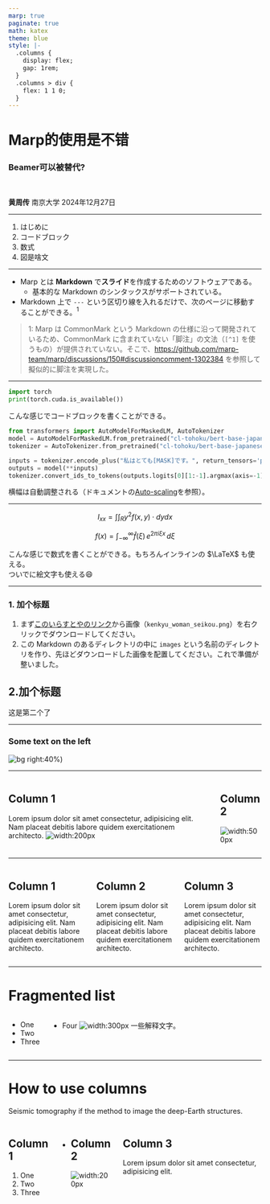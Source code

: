 ```yaml
---
marp: true
paginate: true
math: katex
theme: blue
style: |-
  .columns {
    display: flex;
    gap: 1rem;
  }
  .columns > div {
    flex: 1 1 0;
  }
---
```

<!-- _class: lead -->

# Marp的使用是不错

### Beamer可以被替代?

<br>

**黄周传**
南京大学
2024年12月27日

---

<!-- _header: 目次 -->

1. はじめに
1. コードブロック
1. 数式
1. 図是啥文

---

<!-- _header: はじめに -->

- Marp とは **Markdown** で**スライド**を作成するためのソフトウェアである。
  - 基本的な Markdown のシンタックスがサポートされている。
- Markdown 上で `---` という区切り線を入れるだけで、次のページに移動することができる。$^1$

> 1: Marp は CommonMark という Markdown の仕様に沿って開発されているため、CommonMark に含まれていない「脚注」の文法（`[^1]` を使うもの）が提供されていない。そこで、https://github.com/marp-team/marp/discussions/150#discussioncomment-1302384 を参照して擬似的に脚注を実現した。

---

<!-- _header: コードブロック -->

```python
import torch
print(torch.cuda.is_available())
```

こんな感じでコードブロックを書くことができる。

```python
from transformers import AutoModelForMaskedLM, AutoTokenizer
model = AutoModelForMaskedLM.from_pretrained("cl-tohoku/bert-base-japanese-whole-word-masking")
tokenizer = AutoTokenizer.from_pretrained("cl-tohoku/bert-base-japanese-whole-word-masking")

inputs = tokenizer.encode_plus("私はとても[MASK]です。", return_tensors='pt')
outputs = model(**inputs)
tokenizer.convert_ids_to_tokens(outputs.logits[0][1:-1].argmax(axis=-1))
```

横幅は自動調整される（ドキュメントの[Auto-scaling](https://github.com/marp-team/marp-core#auto-scaling-features)を参照）。

---

<!-- _header: 数式 -->

$$ I_{xx}=\int\int_Ry^2f(x,y)\cdot{}dydx $$

$$
f(x) = \int_{-\infty}^\infty
    \hat f(\xi)\,e^{2 \pi i \xi x}
    \,d\xi
$$

こんな感じで数式を書くことができる。もちろんインラインの $\LaTeX$ も使える。  
ついでに絵文字も使える:smile:

---

<!-- _header: 図是啥文 -->
### 1. 加个标题
1. まず[このいらすとやのリンク](https://www.irasutoya.com/2018/10/blog-post_723.html)から画像（`kenkyu_woman_seikou.png`）を右クリックでダウンロードしてください。
2. この Markdown のあるディレクトリの中に `images` という名前のディレクトリを作り、先ほどダウンロードした画像を配置してください。これで準備が整いました。
## 2.加个标题
这是第二个了

---
<!-- _header: Image -->

### Some text on the left
![bg right:40%](https://git.nju.edu.cn/huangz/images/-/raw/main/pictures/2025/03/14_8_42_47_20250314084246854.png))

---
<!-- _header: 2 Columns-->


<div class="columns">
<div>

## Column 1

Lorem ipsum dolor sit amet consectetur, adipisicing elit. Nam placeat debitis labore quidem exercitationem architecto.
![width:200px](https://git.nju.edu.cn/huangz/images/-/raw/main/pictures/2025/03/14_8_42_47_20250314084246854.png)

</div>
<div>

## Column 2

![width:500px](https://git.nju.edu.cn/huangz/images/-/raw/main/pictures/2025/03/14_8_42_47_20250314084246854.png)

</div>
</div>

---
<!-- _header: 3 Columns-->

<div class="columns">
<div>

## Column 1

Lorem ipsum dolor sit amet consectetur, adipisicing elit. Nam placeat debitis labore quidem exercitationem architecto.

</div>
<div>

## Column 2

Lorem ipsum dolor sit amet consectetur, adipisicing elit. Nam placeat debitis labore quidem exercitationem architecto.

</div>
<div>

## Column 3

Lorem ipsum dolor sit amet consectetur, adipisicing elit. Nam placeat debitis labore quidem exercitationem architecto.

</div>
</div>

---

<!-- _header: Fragmented list-->
# Fragmented list
<div class="columns">
<div>

- One
- Two
- Three

</div>

<div>

* Four
	![width:300px](https://git.nju.edu.cn/huangz/images/-/raw/main/pictures/2025/03/12_20_5_1_hzc.jpg)
	一些解释文字。
</div>
</div>

---

<!-- _header: Fragmented list-->
# How to use columns
Seismic tomography if the method to image the deep-Earth structures.
<div class="columns">
<div>

## Column 1


1) One
2) Two
3) Three

</div>
<div>

* ## Column 2

	![width:200px](https://git.nju.edu.cn/huangz/images/-/raw/main/pictures/2025/03/12_20_4_58_1.jpg)

</div>
<div>

## Column 3
Lorem ipsum dolor sit amet consectetur, adipisicing elit. 

</div>
</div>
